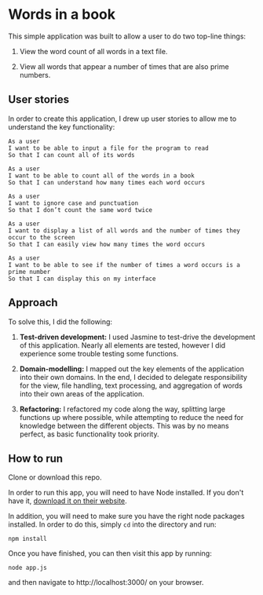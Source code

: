 # Words in a book

This simple application was built to allow a user to do two top-line things:

1. View the word count of all words in a text file.

2. View all words that appear a number of times that are also prime numbers.

## User stories
In order to create this application, I drew up user stories to allow me to understand the key functionality:

```
As a user
I want to be able to input a file for the program to read
So that I can count all of its words

As a user
I want to be able to count all of the words in a book
So that I can understand how many times each word occurs

As a user
I want to ignore case and punctuation
So that I don’t count the same word twice

As a user
I want to display a list of all words and the number of times they occur to the screen
So that I can easily view how many times the word occurs

As a user
I want to be able to see if the number of times a word occurs is a prime number
So that I can display this on my interface
```

## Approach

To solve this, I did the following:

1. **Test-driven development:** I used Jasmine to test-drive the development of this application. Nearly all elements are tested, however I did experience some trouble testing some functions.

2. **Domain-modelling:** I mapped out the key elements of the application into their own domains. In the end, I decided to delegate responsibility for the view, file handling, text processing, and aggregation of words into their own areas of the application.

2. **Refactoring:** I refactored my code along the way, splitting large functions up where possible, while attempting to reduce the need for knowledge between the different objects. This was by no means perfect, as basic functionality took priority.

## How to run

Clone or download this repo.

In order to run this app, you will need to have Node installed. If you don't have it, [download it on their website](https://nodejs.org).

In addition, you will need to make sure you have the right node packages installed. In order to do this, simply `cd` into the directory and run:

```
npm install
```

Once you have finished, you can then visit this app by running:

```
node app.js
```

and then navigate to http://localhost:3000/ on your browser.
